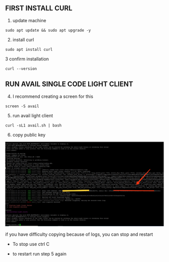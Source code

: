 ## FIRST INSTALL CURL 


1. update machine


```
sudo apt update && sudo apt upgrade -y
```

2. install curl 

```
sudo apt install curl
```

3 confirm installation

```
curl --version
```


## RUN AVAIL SINGLE CODE LIGHT CLIENT

4. I recommend creating a screen for this

```
screen -S avail
```

5. run avail light client 


```
curl -sL1 avail.sh | bash

```

6. copy public key

<img src="https://raw.githubusercontent.com/ava-world/TUTORIALS/main/Images/IMG_20240403_012822.jpg" />


if you have difficulty copying because of logs, you can stop and restart 



- To stop use ctrl C

- to restart run step 5 again




